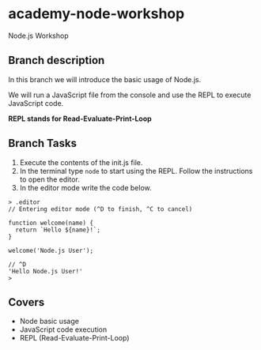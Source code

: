 # academy-node-workshop

Node.js Workshop

## Branch description

In this branch we will introduce the basic usage of Node.js.

We will run a JavaScript file from the console and use the REPL to execute JavaScript code. 

__REPL stands for Read-Evaluate-Print-Loop__

## Branch Tasks

1. Execute the contents of the init.js file.
2. In the terminal type ```node``` to start using the REPL. Follow the instructions to open the editor.
3. In the editor mode write the code below.

```
> .editor
// Entering editor mode (^D to finish, ^C to cancel)

function welcome(name) {
  return `Hello ${name}!`;
}

welcome('Node.js User');

// ^D
'Hello Node.js User!'
>
```

## Covers

- Node basic usage
- JavaScript code execution
- REPL (Read-Evaluate-Print-Loop)
